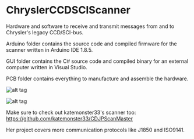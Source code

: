 # ChryslerCCDSCIScanner
Hardware and software to receive and transmit messages from and to Chrysler's legacy CCD/SCI-bus.

Arduino folder contains the source code and compiled firmware for the scanner written in Arduino IDE 1.8.5.

GUI folder contains the C# source code and compiled binary for an external computer written in Visual Studio.

PCB folder contains everything to manufacture and assemble the hardware.

![alt tag](https://raw.githubusercontent.com/laszlodaniel/ChryslerCCDSCIScanner/master/PCB/renders/ChryslerCCDSCIScanner_V140_top_render.png)

![alt tag](https://raw.githubusercontent.com/laszlodaniel/ChryslerCCDSCIScanner/master/PCB/renders/ChryslerCCDSCIScanner_V140_bottom_render.png)

Make sure to check out katemonster33's scanner too: https://github.com/katemonster33/CDJPScanMaster

Her project covers more communication protocols like J1850 and ISO9141. 